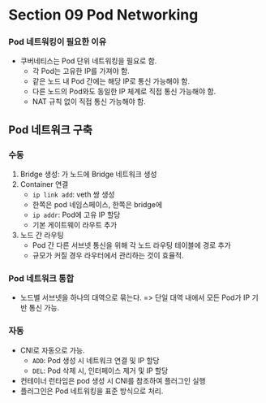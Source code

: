 # Section 09 Pod Networking

### Pod 네트워킹이 필요한 이유
- 쿠버네티스는 Pod 단위 네트워킹을 필요로 함.
  - 각 Pod는 고유한 IP를 가져야 함.
  - 같은 노드 내 Pod 간에는 해당 IP로 통신 가능해야 함.
  - 다른 노드의 Pod와도 동일한 IP 체계로 직접 통신 가능해야 함.
  - NAT 규칙 없이 직접 통신 가능해야 함.

## Pod 네트워크 구축

### 수동
1. Bridge 생성: 가 노드에 Bridge 네트워크 생성
2. Container 연결
   - `ip link add`: veth 쌍 생성
   - 한쪽은 pod 네임스페이스, 한쪽은 bridge에
   - `ip addr`: Pod에 고유 IP 할당
   - 기본 게이트웨이 라우트 추가
3. 노드 간 라우팅
   - Pod 간 다른 서브넷 통신을 위해 각 노드 라우팅 테이블에 경로 추가
   - 규모가 커질 경우 라우터에서 관리하는 것이 효율적.

### Pod 네트워크 통합
- 노드별 서브넷을 하나의 대역으로 묶는다. => 단일 대역 내에서 모든 Pod가 IP 기반 통신 가능.

### 자동
- CNI로 자동으로 가능.
  - `ADD`: Pod 생성 시 네트워크 연결 및 IP 할당
  - `DEL`: Pod 삭제 시, 인터페이스 제거 및 IP 할당
- 컨테이너 런타임은 pod 생성 시 CNI를 참조하여 플러그인 실행
- 플러그인은 Pod 네트워킹을 표준 방식으로 처리.